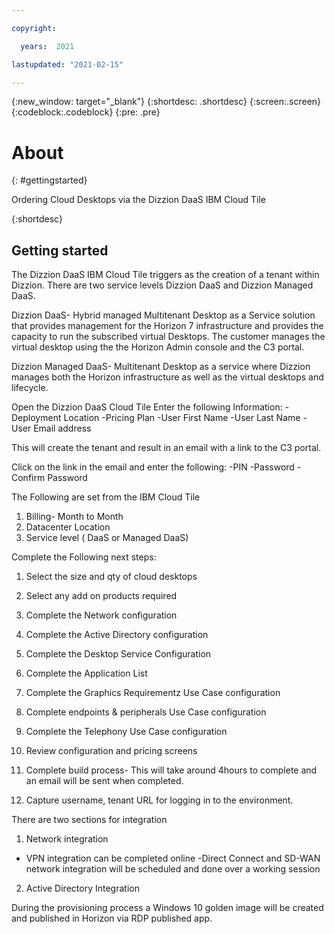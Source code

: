 ```yaml
---

copyright:

  years:  2021

lastupdated: "2021-02-15"

---
```



{:new_window: target="_blank"}
{:shortdesc: .shortdesc}
{:screen:.screen}
{:codeblock:.codeblock}
{:pre: .pre}

# About 
{: #gettingstarted}

Ordering Cloud Desktops via the Dizzion DaaS IBM Cloud Tile

{:shortdesc}

## Getting started

The Dizzion DaaS IBM Cloud Tile triggers as the creation of a tenant within Dizzion.  There are two service levels Dizzion DaaS and Dizzion Managed DaaS.  

Dizzion DaaS- Hybrid managed Multitenant Desktop as a Service solution that provides management for the Horizon 7 infrastructure and provides the capacity to run the subscribed virtual Desktops.  The customer manages the virtual desktop using the the Horizon Admin console and the C3 portal.

Dizzion Managed DaaS- Multitenant Desktop as a service where Dizzion manages both the Horizon infrastructure as well as the virtual desktops and lifecycle.  

Open the Dizzion DaaS Cloud Tile
Enter the following Information:
   -Deployment Location
   -Pricing Plan
   -User First Name
   -User Last Name
   -User Email address

This will create the tenant and result in an email with a link to the C3 portal.



Click on the link in the email and enter the following:
-PIN
-Password
-Confirm Password

The Following are set from the IBM Cloud Tile

1. Billing- Month to Month
2. Datacenter Location
3. Service level ( DaaS or Managed DaaS)

Complete the Following next steps:
1. Select the size and qty of cloud desktops
2. Select any add on products required
3. Complete the Network configuration 
4. Complete the Active Directory configuration
5. Complete the Desktop Service Configuration
6. Complete the Application List
7. Complete the Graphics Requirementz Use Case configuration
8. Complete endpoints & peripherals Use Case configuration
9. Complete the Telephony Use Case configuration


1. Review configuration and pricing screens
2. Complete build process- This will take around 4hours to complete and an email will be sent when completed.
3. Capture username, tenant URL for logging in to the environment.



There are two sections for integration

1. Network integration
- VPN integration can be completed online
-Direct Connect and SD-WAN network integration will be scheduled and done over a working session

2. Active Directory Integration 

During the provisioning process a Windows 10 golden image will be created and published in Horizon via RDP published app.  

